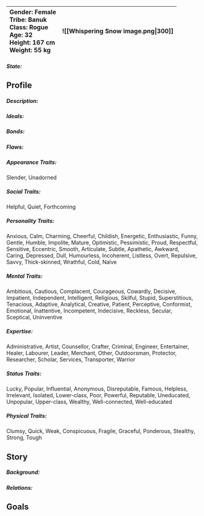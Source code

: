 
| **Gender**: Female <br>**Tribe**: Banuk<br>**Class**: Rogue<br>**Age**: 32<br>Height: 167 cm<br>Weight: 55 kg | ![[Whispering Snow image.png\|300]] |
| :------------------------------------------------------------------------------------------------------------ | ----------------------------------- |
##### State: 
## Profile
##### Description:

##### Ideals: 

##### Bonds: 

##### Flaws: 

##### Appearance Traits: 
Slender, Unadorned
##### Social Traits: 
Helpful, Quiet, Forthcoming

##### Personality Traits: 
Anxious, Calm, Charming, Cheerful, Childish, Energetic, Enthusiastic, Funny, Gentle, Humble, Impolite, Mature, Optimistic, Pessimistic, Proud, Respectful, Sensitive, Eccentric, Smooth, Articulate, Subtle, Apathetic, Awkward, Caring, Depressed, Dull, Humourless, Incoherent, Listless, Overt, Repulsive, Savvy, Thick-skinned, Wrathful, Cold, Naïve

##### Mental Traits: 
Ambitious, Cautious, Complacent, Courageous, Cowardly, Decisive, Impatient, Independent, Intelligent, Religious, Skilful, Stupid, Superstitious, Tenacious, Adaptive, Analytical, Creative, Patient, Perceptive, Conformist, Emotional, Inattentive, Incompetent, Indecisive, Reckless, Secular, Sceptical, Uninventive

##### Expertise: 
Administrative, Artist, Counsellor, Crafter, Criminal, Engineer, Entertainer, Healer, Labourer, Leader, Merchant, Other, Outdoorsman, Protector, Researcher, Scholar, Services, Transporter, Warrior

##### Status Traits:
Lucky, Popular, Influential, Anonymous, Disreputable, Famous, Helpless, Irrelevant, Isolated, Lower-class, Poor, Powerful, Reputable, Uneducated, Unpopular, Upper-class, Wealthy, Well-connected, Well-educated

##### Physical Traits:
Clumsy, Quick, Weak, Conspicuous, Fragile, Graceful, Ponderous, Stealthy, Strong, Tough

## Story

##### Background: 

##### Relations: 


## Goals
